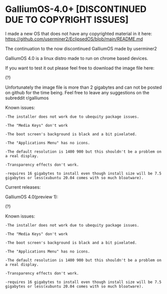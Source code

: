 # GalliumOS-4.0+ [DISCONTINUED DUE TO COPYRIGHT ISSUES]

I made a new OS that does not have any copyrighted material in it here: https://github.com/userminer2/EclipsedOS/blob/main/README.md

The continuation to the now discontinued GalliumOS made by userminer2

GalliumOS 4.0 is a linux distro made to run on chrome based devices.

If you want to test it out please feel free to download the image file here:

(?)

Unfortunately the image file is more than 2 gigabytes and can not be posted on github for the time being.
Feel free to leave any suggestions on the subreddit r/galliumos



Known issues:

    -The installer does not work due to ubequity package issues.
  
    -The "Media Keys" don't work
  
    -The boot screen's background is black and a bit pixelated.
  
    -The "Applications Menu" has no icons.
  
    -The default resolution is 1400 900 but this shouldn't be a problem on a real display.
  
    -Transparency effects don't work.
    
    -requires 16 gigabytes to install even though install size will be 7.5 gigabytes or less(xubuntu 20.04 comes with so much bloatware).



Current releases:

GalliumOS 4.0(preview 1):

(?)

Known issues:

    -The installer does not work due to ubequity package issues.
  
    -The "Media Keys" don't work
  
    -The boot screen's background is black and a bit pixelated.
  
    -The "Applications Menu" has no icons.
  
    -The default resolution is 1400 900 but this shouldn't be a problem on a real display.
  
    -Transparency effects don't work.

    -requires 16 gigabytes to install even though install size will be 7.5 gigabytes or less(xubuntu 20.04 comes with so much bloatware).

